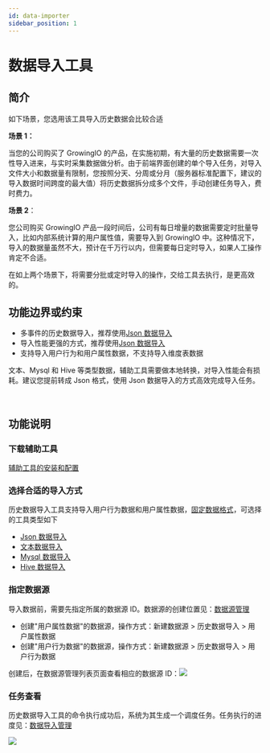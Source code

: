 ```yaml
---
id: data-importer
sidebar_position: 1
---
```


# 数据导入工具

## 简介[](#jian-jie)

如下场景，您选用该工具导入历史数据会比较合适

**场景 1：**

当您的公司购买了 GrowingIO 的产品，在实施初期，有大量的历史数据需要一次性导入进来，与实时采集数据做分析。由于前端界面创建的单个导入任务，对导入文件大小和数据量有限制，您按照分天、分周或分月（服务器标准配置下，建议的导入数据时间跨度的最大值）将历史数据拆分成多个文件，手动创建任务导入，费时费力。

**场景 2**：

您公司购买 GrowingIO 产品一段时间后，公司有每日增量的数据需要定时批量导入，比如内部系统计算的用户属性值，需要导入到 GrowingIO 中。这种情况下，导入的数据量虽然不大，预计在千万行以内，但需要每日定时导入，如果人工操作肯定不合适。

在如上两个场景下，将需要分批或定时导入的操作，交给工具去执行，是更高效的。

## 功能边界或约束[](#gong-neng-bian-jie-huo-yue-shu)

- 多事件的历史数据导入，推荐使用[Json 数据导入](../../../developer-manual/toolbox/dataimporter/data-importer-json)​
- 导入性能更强的方式，推荐使用[Json 数据导入](../../../developer-manual/toolbox/dataimporter/data-importer-json)​
- 支持导入用户行为和用户属性数据，不支持导入维度表数据

文本、Mysql 和 Hive 等类型数据，辅助工具需要做本地转换，对导入性能会有损耗。建议您提前转成 Json 格式，使用 Json 数据导入的方式高效完成导入任务。

​

## 功能说明[](#gong-neng-shuo-ming)

### 下载辅助工具[](#xia-zai-fu-zhu-gong-ju)

​[辅助工具的安装和配置](../../../developer-manual/toolbox/#辅助工具的安装和配置)​

### 选择合适的导入方式[](#xuan-ze-he-shi-de-dao-ru-fang-shi)

历史数据导入工具支持导入用户行为数据和用户属性数据，[固定数据格式](../../../product-manual/data-center/data-integration/data-import#数据导入格式)，可选择的工具类型如下

- ​[Json 数据导入](../../../developer-manual/toolbox/dataimporter/data-importer-json)​
- ​[文本数据导入](../../../developer-manual/toolbox/dataimporter/data-importer-txt)​
- ​[Mysql 数据导入](../../../developer-manual/toolbox/dataimporter/data-importer-mysql)​
- ​[Hive 数据导入](../../../developer-manual/toolbox/dataimporter/data-importer-hive)​

### 指定数据源[](#zhi-ding-shu-ju-yuan)

导入数据前，需要先指定所属的数据源 ID。数据源的创建位置见：[数据源管理](../../../product-manual/data-center/data-integration/datasource-manage)​

- 创建"用户属性数据"的数据源，操作方式：新建数据源 > 历史数据导入 > 用户属性数据
- 创建"用户行为数据"的数据源，操作方式：新建数据源 > 历史数据导入 > 用户行为数据

创建后，在数据源管理列表页面查看相应的数据源 ID：![](/img/assets-M2qbZInaXgdm8kkNosp-MQMBHo2WMWoLWAEcUix-MQMD0b5FH58iKBUe3Noimage.png)​

### 任务查看[](#ren-wu-cha-kan)

历史数据导入工具的命令执行成功后，系统为其生成一个调度任务。任务执行的进度见：[数据导入管理](../../../product-manual/data-center/data-integration/data-import)​

![](/img/assets-M2qbZInaXgdm8kkNosp-MkW6V7nyui6VOb3sD6--MkW7w-vSJlkhumeTU5Vimage.png)
